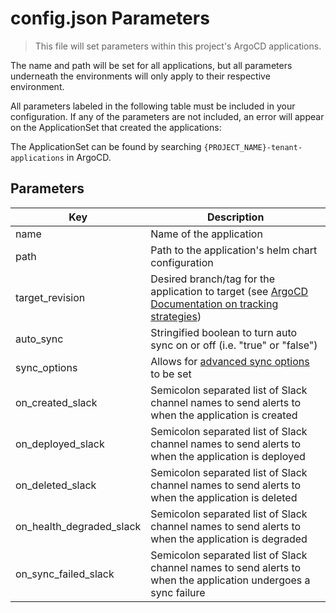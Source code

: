 # config.json Parameters

> This file will set parameters within this project's ArgoCD applications. 

The name and path will be set for all applications, but all parameters underneath the environments will only apply to their respective environment.

All parameters labeled in the following table must be included in your configuration. If any of the parameters are not included, an error will appear on the ApplicationSet that created the applications: 

The ApplicationSet can be found by searching `{PROJECT_NAME}-tenant-applications` in ArgoCD. 

## Parameters

| Key | Description |
|-----|-------------|
| name | Name of the application |
| path | Path to the application's helm chart configuration |
| target_revision | Desired branch/tag for the application to target (see [ArgoCD Documentation on tracking strategies](https://argo-cd.readthedocs.io/en/stable/user-guide/tracking_strategies/#git)) |
| auto_sync | Stringified boolean to turn auto sync on or off (i.e. "true" or "false") |
| sync_options | Allows for [advanced sync options](https://argo-cd.readthedocs.io/en/stable/user-guide/sync-options/) to be set |
| on_created_slack | Semicolon separated list of Slack channel names to send alerts to when the application is created |
| on_deployed_slack | Semicolon separated list of Slack channel names to send alerts to when the application is deployed |
| on_deleted_slack | Semicolon separated list of Slack channel names to send alerts to when the application is deleted |
| on_health_degraded_slack | Semicolon separated list of Slack channel names to send alerts to when the application is degraded |
| on_sync_failed_slack | Semicolon separated list of Slack channel names to send alerts to when the application undergoes a sync failure |
